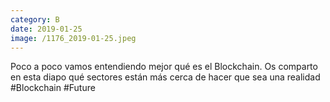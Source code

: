 ```yaml
--- 
category: B 
date: 2019-01-25 
image: /1176_2019-01-25.jpeg 
--- 
```


Poco a poco vamos entendiendo mejor qué es el Blockchain. Os comparto en esta diapo qué sectores están más cerca de hacer que sea una realidad #Blockchain #Future